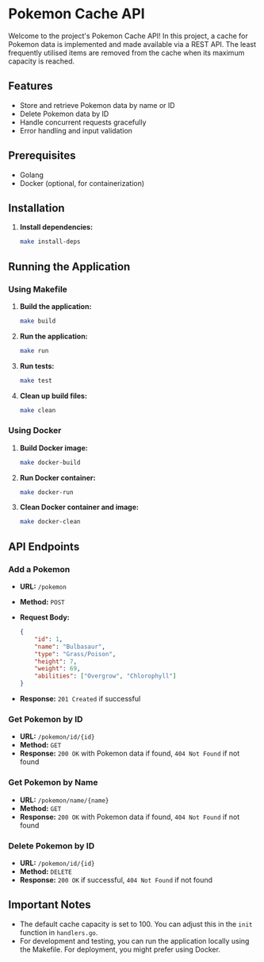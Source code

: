 # Pokemon Cache API

Welcome to the project's Pokemon Cache API! In this project, a cache for Pokemon data is implemented and made available via a REST API. The least frequently utilised items are removed from the cache when its maximum capacity is reached.

## Features

- Store and retrieve Pokemon data by name or ID
- Delete Pokemon data by ID
- Handle concurrent requests gracefully
- Error handling and input validation

## Prerequisites

- Golang
- Docker (optional, for containerization)

## Installation

1. **Install dependencies:**

    ```sh
    make install-deps
    ```

## Running the Application

### Using Makefile

1. **Build the application:**

    ```sh
    make build
    ```

2. **Run the application:**

    ```sh
    make run
    ```

3. **Run tests:**

    ```sh
    make test
    ```

4. **Clean up build files:**

    ```sh
    make clean
    ```

### Using Docker

1. **Build Docker image:**

    ```sh
    make docker-build
    ```

2. **Run Docker container:**

    ```sh
    make docker-run
    ```

3. **Clean Docker container and image:**

    ```sh
    make docker-clean
    ```

## API Endpoints

### Add a Pokemon

- **URL:** `/pokemon`
- **Method:** `POST`
- **Request Body:**

    ```json
    {
        "id": 1,
        "name": "Bulbasaur",
        "type": "Grass/Poison",
        "height": 7,
        "weight": 69,
        "abilities": ["Overgrow", "Chlorophyll"]
    }
    ```

- **Response:** `201 Created` if successful

### Get Pokemon by ID

- **URL:** `/pokemon/id/{id}`
- **Method:** `GET`
- **Response:** `200 OK` with Pokemon data if found, `404 Not Found` if not found

### Get Pokemon by Name

- **URL:** `/pokemon/name/{name}`
- **Method:** `GET`
- **Response:** `200 OK` with Pokemon data if found, `404 Not Found` if not found

### Delete Pokemon by ID

- **URL:** `/pokemon/id/{id}`
- **Method:** `DELETE`
- **Response:** `200 OK` if successful, `404 Not Found` if not found

## Important Notes

- The default cache capacity is set to 100. You can adjust this in the `init` function in `handlers.go`.
- For development and testing, you can run the application locally using the Makefile. For deployment, you might prefer using Docker.
